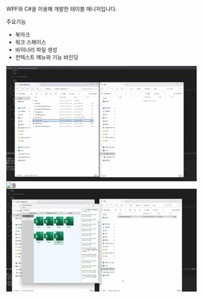WPF와 C#을 이용해 개발한 테이블 매니저입니다.

주요기능
- 북마크
- 워크 스페이스
- 바이너리 파일 생성
- 컨텍스트 메뉴와 기능 바인딩

![A](https://github.com/ghoflvhxj/ExcelManager/blob/main/%EC%9E%91%EC%97%85_1_GIF.gif)
![B](https://github.com/ghoflvhxj/ExcelManager/blob/main/%EC%9E%91%EC%97%85_2_GIF.gif)
![C](https://github.com/ghoflvhxj/ExcelManager/blob/main/%EC%9E%91%EC%97%85_3_GIF.gif)
